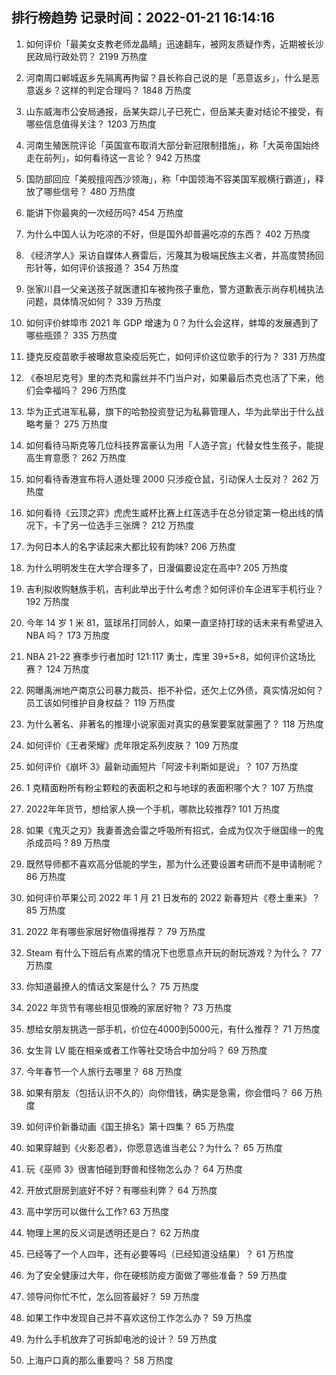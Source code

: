 
## 排行榜趋势 记录时间：2022-01-21 16:14:16
  
  1. 如何评价「最美女支教老师龙晶睛」迅速翻车，被网友质疑作秀，近期被长沙民政局行政处罚？ 2199 万热度
    
  2. 河南周口郸城返乡先隔离再拘留？县长称自己说的是「恶意返乡」，什么是恶意返乡？这样的判定合理吗？ 1848 万热度
    
  3. 山东威海市公安局通报，岳某失踪儿子已死亡，但岳某夫妻对结论不接受，有哪些信息值得关注？ 1203 万热度
    
  4. 河南生殖医院评论「英国宣布取消大部分新冠限制措施」，称「大英帝国始终走在前列」，如何看待这一言论？ 942 万热度
    
  5. 国防部回应「美舰擅闯西沙领海」，称「中国领海不容美国军舰横行霸道」，释放了哪些信号？ 480 万热度
    
  6. 能讲下你最爽的一次经历吗? 454 万热度
    
  7. 为什么中国人认为吃凉的不好，但是国外却普遍吃凉的东西？ 402 万热度
    
  8. 《经济学人》采访自媒体人赛雷后，污蔑其为极端民族主义者，并高度赞扬回形针等，如何评价该报道？ 354 万热度
    
  9. 张家川县一父亲送孩子就医遭扣车被拘孩子重危，警方道歉表示尚存机械执法问题，具体情况如何？ 339 万热度
    
  10. 如何评价蚌埠市 2021 年 GDP 增速为 0？为什么会这样，蚌埠的发展遇到了哪些瓶颈？ 335 万热度
    
  11. 捷克反疫苗歌手被曝故意染疫后死亡，如何评价这位歌手的行为？ 331 万热度
    
  12. 《泰坦尼克号》里的杰克和露丝并不门当户对，如果最后杰克也活了下来，他们会幸福吗？ 296 万热度
    
  13. 华为正式进军私募，旗下的哈勃投资登记为私募管理人，华为此举出于什么战略考量？ 275 万热度
    
  14. 如何看待马斯克等几位科技界富豪认为用「人造子宫」代替女性生孩子，能提高生育意愿？ 262 万热度
    
  15. 如何看待香港宣布将人道处理 2000 只涉疫仓鼠，引动保人士反对？ 262 万热度
    
  16. 如何看待《云顶之弈》虎虎生威杯比赛上红莲选手在总分锁定第一稳出线的情况下，卡了另一位选手三张牌？ 212 万热度
    
  17. 为何日本人的名字读起来大都比较有韵味? 206 万热度
    
  18. 为什么明明发生在大学合理多了，日漫偏要设定在高中? 205 万热度
    
  19. 吉利拟收购魅族手机，吉利此举出于什么考虑？如何评价车企进军手机行业？ 192 万热度
    
  20. 今年 14 岁 1 米 81，篮球吊打同龄人，如果一直坚持打球的话未来有希望进入 NBA 吗？ 173 万热度
    
  21. NBA 21-22 赛季步行者加时 121:117 勇士，库里 39+5+8，如何评价这场比赛？ 124 万热度
    
  22. 网曝禹洲地产南京公司暴力裁员、拒不补偿，还欠上亿外债，真实情况如何？员工该如何维护自身权益？ 119 万热度
    
  23. 为什么著名、非著名的推理小说家面对真实的悬案要案就蒙圈了？ 118 万热度
    
  24. 如何评价《王者荣耀》虎年限定系列皮肤？ 109 万热度
    
  25. 如何评价《崩坏 3》最新动画短片「阿波卡利斯如是说」？ 107 万热度
    
  26. 1 克精面粉所有粉尘颗粒的表面积之和与地球的表面积哪个大？ 107 万热度
    
  27. 2022年年货节，想给家人换一个手机，哪款比较推荐? 101 万热度
    
  28. 如果《鬼灭之刃》我妻善逸会雷之呼吸所有招式，会成为仅次于继国缘一的鬼杀成员吗 ? 89 万热度
    
  29. 既然导师都不喜欢高分低能的学生，那为什么还要设置考研而不是申请制呢？ 86 万热度
    
  30. 如何评价苹果公司 2022 年 1 月 21 日发布的 2022 新春短片《卷土重来》？ 85 万热度
    
  31. 2022 年有哪些家居好物值得推荐？ 79 万热度
    
  32. Steam 有什么下班后有点累的情况下也愿意点开玩的耐玩游戏？为什么？ 77 万热度
    
  33. 你知道最撩人的情话文案是什么？ 75 万热度
    
  34. 2022 年货节有哪些相见恨晚的家居好物？ 73 万热度
    
  35. 想给女朋友挑选一部手机，价位在4000到5000元，有什么推荐？ 71 万热度
    
  36. 女生背 LV 能在相亲或者工作等社交场合中加分吗？ 69 万热度
    
  37. 今年春节一个人旅行去哪里？ 68 万热度
    
  38. 如果有朋友（包括认识不久的）向你借钱，确实是急需，你会借吗？ 66 万热度
    
  39. 如何评价新番动画《国王排名》第十四集？ 65 万热度
    
  40. 如果穿越到《火影忍者》，你愿意选谁当老公？为什么？ 65 万热度
    
  41. 玩《巫师 3》很害怕碰到野兽和怪物怎么办？ 64 万热度
    
  42. 开放式厨房到底好不好？有哪些利弊？ 64 万热度
    
  43. 高中学历可以做什么工作? 63 万热度
    
  44. 物理上黑的反义词是透明还是白？ 62 万热度
    
  45. 已经等了一个人四年，还有必要等吗（已经知道没结果）？ 61 万热度
    
  46. 为了安全健康过大年，你在硬核防疫方面做了哪些准备？ 59 万热度
    
  47. 领导问你忙不忙，怎么回答最好？ 59 万热度
    
  48. 如果工作中发现自己并不喜欢这份工作怎么办？ 59 万热度
    
  49. 为什么手机放弃了可拆卸电池的设计？ 59 万热度
    
  50. 上海户口真的那么重要吗？ 58 万热度
    